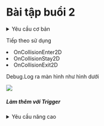 # Bài tập buổi 2

<details><summary>Yêu cầu cơ bản</summary>
 <p>Áp dụng bài tập ở Buổi 1</p>
 <p>Di chuyển nhân vật với Rigidbody2D.velocity. Không sử dụng Transform.position như bài trước</p>
 <p>Tạo một scene như hình bên dưới đây<p>
 <h5>Có thể hình khác nhưng các GameObject yêu cầu phải có</h5>
 <li>Rigidbody2D</li>
 <li>Collider2D (BoxCollider2D, CircleCollider2D,...)</li>
 <img src="https://user-images.githubusercontent.com/50346687/105737153-2e1fb700-5f68-11eb-8df0-5559638400f1.png"/>
 <p>Yêu cầu của bài di chuyển này là phải in ra Rigidbody.velocity ra ngoài màn hình Console. 
  <br/> Sử dụng Debug.Log(value) -> value in ra giá trị của biến cho vào. "Sơn" -> Console: string-Sơn. (int)32 -> Console: int-32
 <img src="https://user-images.githubusercontent.com/50346687/105737164-311aa780-5f68-11eb-9da4-545d8b11a550.png"/>
</details>
<p>Tiếp theo sử dụng </p>
<li>OnCollisionEnter2D</li>
<li>OnCollisionStay2D</li>
<li>OnCollisionExit2D</li>
<p>Debug.Log ra màn hình như hình dưới</p>
<img src="https://user-images.githubusercontent.com/50346687/105738898-1ba67d00-5f6a-11eb-9f9d-1d8ce5482f5c.png"/>
<h5>Làm thêm với Trigger</h5>
<details><summary>Yêu cầu nâng cao</summary>
 <li>Di chuyển với velocity. Bao gồm cả nhảy</li>
 <li>Xác định việc có đang đứng trên địa hình (ground) hay không</li>
 <h3>Gợi ý</h3>
 <li>Di chuyển thì nên sử dụng vector để mô tả lại lực di chuyển (Chú ý đến trọng lực)</li>
 <li>Sử dụng OnCollisionStay2D để xem có đang va chạm với địa hình (ground)</li>
</details>
